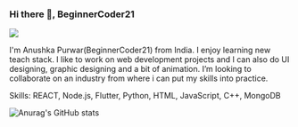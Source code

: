 ### Hi there 👋, BeginnerCoder21
![](https://arturssmirnovs.github.io/github-profile-readme-generator/images/banner.png)

I'm Anushka Purwar(BeginnerCoder21) from India. I enjoy learning new teach stack. I like to work on web development projects and I can also do UI designing, graphic designing and a bit of animation. I’m looking to collaborate on an industry from where i can put my skills into practice.

Skills: REACT, Node.js, Flutter, Python, HTML, JavaScript, C++, MongoDB
 

![Anurag's GitHub stats](https://github-readme-stats.vercel.app/api?username=BeginnerCoder21&count_private=true&show_icons=true&theme=radical)



<!---
BeginnerCoder21/BeginnerCoder21 is a ✨ special ✨ repository because its `README.md` (this file) appears on your GitHub profile.
You can click the Preview link to take a look at your changes.
--->
